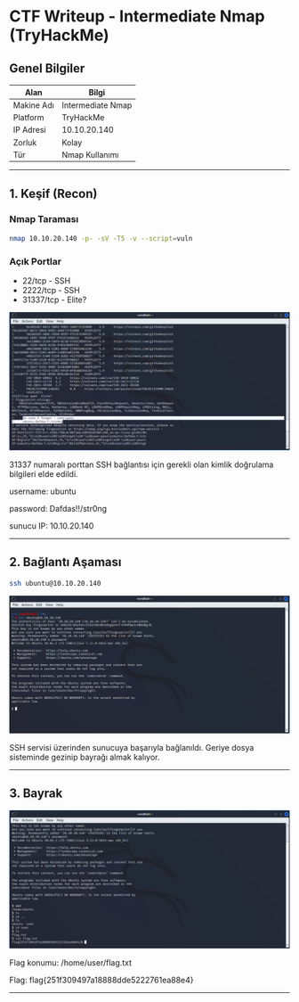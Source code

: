 
# CTF Writeup - Intermediate Nmap (TryHackMe)

## Genel Bilgiler
| Alan       | Bilgi                 |
| ---------- | --------------------- |
| Makine Adı | Intermediate Nmap     |
| Platform   | TryHackMe             |
| IP Adresi  | 10.10.20.140          |
| Zorluk     | Kolay                 |
| Tür        | Nmap Kullanımı        |

---

## 1. Keşif (Recon)

### Nmap Taraması

```bash
nmap 10.10.20.140 -p- -sV -T5 -v --script=vuln
```

### Açık Portlar
- 22/tcp - SSH
- 2222/tcp - SSH
- 31337/tcp - Elite?

![nmap_sonuc](./images/nmap_sonuc.png)

31337 numaralı porttan SSH bağlantısı için gerekli olan kimlik doğrulama bilgileri elde edildi.

username: ubuntu

password: Dafdas!!/str0ng

sunucu IP: 10.10.20.140

---

## 2. Bağlantı Aşaması

```bash
ssh ubuntu@10.10.20.140
```

![connection](./images/ssh_connection.png)

SSH servisi üzerinden sunucuya başarıyla bağlanıldı. Geriye dosya sisteminde gezinip bayrağı almak kalıyor.

---

## 3. Bayrak

![flag](./images/flag.png)

Flag konumu: /home/user/flag.txt

Flag: flag{251f309497a18888dde5222761ea88e4}


---

